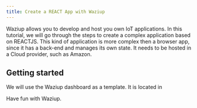 ```yaml
---
title: Create a REACT App with Waziup
---
```


Waziup allows you to develop and host you own IoT applications.
In this tutorial, we will go through the steps to create a complex application based on REACTJS.
This kind of application is more complex then a browser app, since it has a back-end and manages its own state.
It needs to be hosted in a Cloud provider, such as Amazon.

Getting started
---------------

We will use the Waziup dashboard as a template.
It is located in 


Have fun with Waziup.


